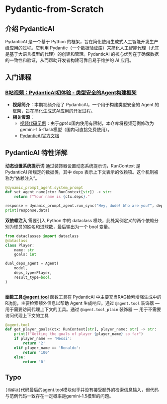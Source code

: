 # Pydantic-from-Scratch
## 介绍 PydanticAI
PydanticAI 是一个基于 Python 的框架，旨在简化使用生成式人工智能开发生产级应用的过程。它利用 Pydantic（一个数据验证库）来简化人工智能代理（尤其是基于大语言模型的代理）的创建和管理。PydanticAI 的核心优势在于确保数据的一致性和验证，从而帮助开发者构建可靠且易于维护的 AI 应用。
## 入门课程
### [B站视频：PydanticAI初体验 - 类型安全的Agent构建框架](https://www.bilibili.com/video/BV1kmBgYNEbt/?spm_id_from=333.337.search-card.all.click&vd_source=1277714f59054c70b72a05d48634f339)
- **视频简介**：本期视频介绍了 PydanticAI，一个用于构建类型安全的 Agent 的框架，旨在简化生成式AI应用的开发过程。
- **相关资源**：
  - [视频代码示例](https://github.com/sugarforever/pydantic-tutorials/blob/main/pydantic_get_started.ipynb)：由于gpt4o国内使用有限制，本仓库将视频范例修改为gemini-1.5-flash模型（国内可直接免费使用）。
  - [PydanticAI官方文档](https://ai.pydantic.dev/)


## PydanticAI 特性详解
**动态设置系统提示词**
通过装饰器设置动态系统提示词，RunContext 是 PydanticAI 所规定的数据类，其中 deps 表示上下文表示的依赖项。这个机制被称为“依赖注入”。
```python
@dynamic_prompt_agent.system_prompt
def set_agent_name(ctx: RunContext[str]) -> str:
    return f"Your name is {ctx.deps}."

response = dynamic_prompt_agent.run_sync("Hey, dude! Who are you?", deps="Jarvis")
print(response.data)
```
**双依赖注入**
需要引入 Python 中的 dataclass 模块，此处案例定义的两个依赖分别为球员的姓名和进球数，最后输出为一个 bool 变量。
```python
from dataclasses import dataclass
@dataclass
class Player:
    name: str
    goals: int

dual_deps_agent = Agent(
    model,
    deps_type=Player,
    result_type=bool,
)
    
```
**函数工具@agent.tool**
函数工具在 PydanticAI 中主要充当RAG检索增强生成中的R功能，主要检索额外信息以帮助 Agent 生成响应。通过 `@agent.tool` 装饰器 — 用于需要访问代理上下文的工具。通过 `@agent.tool_plain` 装饰器 — 用于不需要访问代理上下文的工具
```python
@agent.tool
def get_player_goals(ctx: RunContext[str], player_name: str) -> str:
    print(f"Getting the goals of player {player_name} so far")
    if player_name == 'Messi':
        return '2'
    elif player_name == 'Ronaldo':
        return '100'
    else:
        return '0'
```
## Typo
`[待解决]`代码最后的agent.tool模块似乎并没有接受额外的检索信息输入，但代码与范例代码一致存在一定概率是gemini-1.5模型的问题。
